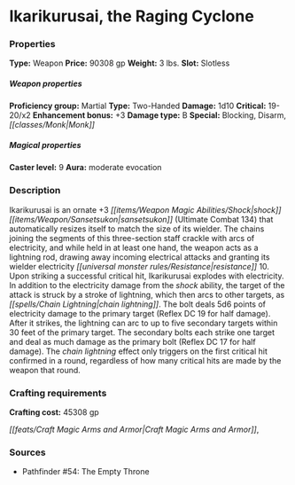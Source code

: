 ﻿---
Title: "Ikarikurusai, the Raging Cyclone"
Type: "Weapon"
Price: "90308 gp"
Weight: "3 lbs."
Slot: "Slotless"
Proficiency group: "Martial"
Weapon properties Type: "Two-Handed"
Damage: "1d10"
Critical: "19-20/x2"
Enhancement bonus: "+3"
Damage type: "B"
Special: "Blocking, Disarm, Monk"
Caster level: "9"
Aura: "moderate evocation"
Description: |
  "_Ikarikurusai_ is an ornate _+3 shock sansetsukon_ (_Ultimate Combat_ 134) that automatically resizes itself to match the size of its wielder. The chains joining the segments of this three-section staff crackle with arcs of electricity, and while held in at least one hand, the weapon acts as a lightning rod, drawing away incoming electrical attacks and granting its wielder electricity resistance 10. Upon striking a successful critical hit, _Ikarikurusai_ explodes with electricity. In addition to the electricity damage from the _shock_ ability, the target of the attack is struck by a stroke of lightning, which then arcs to other targets, as _chain lightning_. The bolt deals 5d6 points of electricity damage to the primary target (Reflex DC 19 for half damage). After it strikes, the lightning can arc to up to five secondary targets within 30 feet of the primary target. The secondary bolts each strike one target and deal as much damage as the primary bolt (Reflex DC 17 for half damage). The _chain lightning_ effect only triggers on the first critical hit confirmed in a round, regardless of how many critical hits are made by the weapon that round."
Crafting cost: "45308 gp"
Sources: "['Pathfinder #54: The Empty Throne']"
---

# Ikarikurusai, the Raging Cyclone

### Properties

**Type:** Weapon **Price:** 90308 gp **Weight:** 3 lbs. **Slot:** Slotless

##### Weapon properties

**Proficiency group:** Martial **Type:** Two-Handed **Damage:** 1d10 **Critical:** 19-20/x2 **Enhancement bonus:** +3 **Damage type:** B **Special:** Blocking, Disarm, _[[classes/Monk|Monk]]_

##### Magical properties

**Caster level:** 9 **Aura:** moderate evocation

### Description

Ikarikurusai is an ornate +3 _[[items/Weapon Magic Abilities/Shock|shock]]_ _[[items/Weapon/Sansetsukon|sansetsukon]]_ (Ultimate Combat 134) that automatically resizes itself to match the size of its wielder. The chains joining the segments of this three-section staff crackle with arcs of electricity, and while held in at least one hand, the weapon acts as a lightning rod, drawing away incoming electrical attacks and granting its wielder electricity _[[universal monster rules/Resistance|resistance]]_ 10. Upon striking a successful critical hit, Ikarikurusai explodes with electricity. In addition to the electricity damage from the _shock_ ability, the target of the attack is struck by a stroke of lightning, which then arcs to other targets, as _[[spells/Chain Lightning|chain lightning]]_. The bolt deals 5d6 points of electricity damage to the primary target (Reflex DC 19 for half damage). After it strikes, the lightning can arc to up to five secondary targets within 30 feet of the primary target. The secondary bolts each strike one target and deal as much damage as the primary bolt (Reflex DC 17 for half damage). The _chain lightning_ effect only triggers on the first critical hit confirmed in a round, regardless of how many critical hits are made by the weapon that round.

### Crafting requirements

**Crafting cost:** 45308 gp

_[[feats/Craft Magic Arms and Armor|Craft Magic Arms and Armor]]_,

### Sources

* Pathfinder #54: The Empty Throne